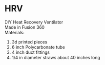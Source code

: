 # HRV
DIY Heat Recovery Ventilator <br />
Made in Fusion 360 <br />
Materials:
1. 3d printed pieces
2. 6 inch Polycarbonate tube
3. 4 inch duct fittings
4. 1/4 in diameter straws about 40 inches long
